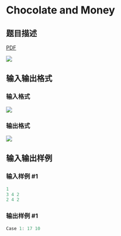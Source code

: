 # Chocolate and Money

## 题目描述

[problemUrl]: https://uva.onlinejudge.org/index.php?option=com_onlinejudge&Itemid=8&category=602&page=show_problem&problem=4356

[PDF](https://uva.onlinejudge.org/external/126/p12631.pdf)

![](https://cdn.luogu.com.cn/upload/vjudge_pic/UVA12631/afe7046acb56df16be18918f6a521f86376fd379.png)

## 输入输出格式

### 输入格式

![](https://cdn.luogu.com.cn/upload/vjudge_pic/UVA12631/99750fab37b6bcefbe1abd198293acee7700af4c.png)

### 输出格式

![](https://cdn.luogu.com.cn/upload/vjudge_pic/UVA12631/9f0fdb0d2304a22bb0f98cba87f78783d2a87f51.png)

## 输入输出样例

### 输入样例 #1

```cpp
1
3 4 2
2 4 2
```


### 输出样例 #1

```cpp
Case 1: 17 10
```


